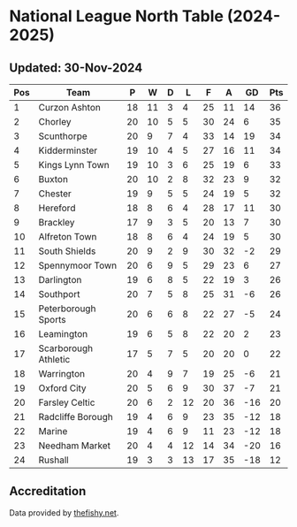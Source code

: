 # National League North Table (2024-2025)
## Updated: 30-Nov-2024

| Pos | Team | P | W | D | L | F | A | GD | Pts |
| --- | --- | --- | --- | --- | --- | --- | --- | --- | --- |
| 1 | Curzon Ashton | 18 | 11 | 3 | 4 | 25 | 11 | 14 | 36 |
| 2 | Chorley | 20 | 10 | 5 | 5 | 30 | 24 | 6 | 35 |
| 3 | Scunthorpe | 20 | 9 | 7 | 4 | 33 | 14 | 19 | 34 |
| 4 | Kidderminster | 19 | 10 | 4 | 5 | 27 | 16 | 11 | 34 |
| 5 | Kings Lynn Town | 19 | 10 | 3 | 6 | 25 | 19 | 6 | 33 |
| 6 | Buxton | 20 | 10 | 2 | 8 | 32 | 23 | 9 | 32 |
| 7 | Chester | 19 | 9 | 5 | 5 | 24 | 19 | 5 | 32 |
| 8 | Hereford | 18 | 8 | 6 | 4 | 28 | 17 | 11 | 30 |
| 9 | Brackley | 17 | 9 | 3 | 5 | 20 | 13 | 7 | 30 |
| 10 | Alfreton Town | 18 | 8 | 6 | 4 | 24 | 19 | 5 | 30 |
| 11 | South Shields | 20 | 9 | 2 | 9 | 30 | 32 | -2 | 29 |
| 12 | Spennymoor Town | 20 | 6 | 9 | 5 | 29 | 23 | 6 | 27 |
| 13 | Darlington | 19 | 6 | 8 | 5 | 22 | 19 | 3 | 26 |
| 14 | Southport | 20 | 7 | 5 | 8 | 25 | 31 | -6 | 26 |
| 15 | Peterborough Sports | 20 | 6 | 6 | 8 | 22 | 27 | -5 | 24 |
| 16 | Leamington | 19 | 6 | 5 | 8 | 22 | 20 | 2 | 23 |
| 17 | Scarborough Athletic | 17 | 5 | 7 | 5 | 20 | 20 | 0 | 22 |
| 18 | Warrington | 20 | 4 | 9 | 7 | 19 | 25 | -6 | 21 |
| 19 | Oxford City | 20 | 5 | 6 | 9 | 30 | 37 | -7 | 21 |
| 20 | Farsley Celtic | 20 | 6 | 2 | 12 | 20 | 36 | -16 | 20 |
| 21 | Radcliffe Borough | 19 | 4 | 6 | 9 | 23 | 35 | -12 | 18 |
| 22 | Marine | 19 | 4 | 6 | 9 | 11 | 23 | -12 | 18 |
| 23 | Needham Market | 20 | 4 | 4 | 12 | 14 | 34 | -20 | 16 |
| 24 | Rushall | 19 | 3 | 3 | 13 | 17 | 35 | -18 | 12 |

## Accreditation 

Data provided by [thefishy.net](https://www.thefishy.net/).